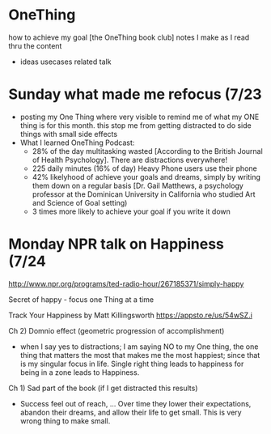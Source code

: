 # OneThing
how to achieve my goal
[the OneThing book club]
notes I make as I read thru the content 
- ideas usecases related talk



# Sunday what made me refocus (7/23
- posting my One Thing where very visible to remind me of what my ONE thing is for this month.  this stop me from getting distracted to do side things with small side effects
- What I learned OneThing Podcast:
  - 28% of the day multitasking wasted [According to the British Journal of Health Psychology].  There are distractions everywhere!
  - 225 daily minutes (16% of day) Heavy Phone users use their phone
  - 42% likelyhood of achieve your goals and dreams, simply by writing them down on a regular basis [Dr. Gail Matthews, a psychology professor at the Dominican University in California who studied Art and Science of Goal setting)
  - 3 times more likely to achieve your goal if you write it down

# Monday NPR talk on Happiness (7/24
http://www.npr.org/programs/ted-radio-hour/267185371/simply-happy

Secret of happy - focus one Thing at a time


Track Your Happiness by Matt Killingsworth
https://appsto.re/us/54wSZ.i

Ch 2) Domnio effect (geometric progression of accomplishment)
  - when I say yes to distractions; I am saying NO to my One thing, the one thing that matters the most that makes me the most happiest; since that is my singular focus in life.  Single right thing leads to happiness for being in a zone leads to Happiness.
  
Ch 1) Sad part of the book (if I get distracted this results)
  - Success feel out of reach, ... Over time they lower their expectations, abandon their dreams, and allow their life to get small.  This is very wrong thing to make small.
